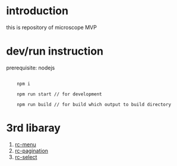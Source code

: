 # introduction
this is repository of microscope MVP


# dev/run instruction

  prerequisite: nodejs


``` shell

    npm i

    npm run start // for development

    npm run build // for build which output to build directory

```

# 3rd libaray
  1. [rc-menu](https://github.com/react-component/menu)
  2. [rc-pagination](https://github.com/react-component/pagination)
  3. [rc-select](https://github.com/react-component/select)

